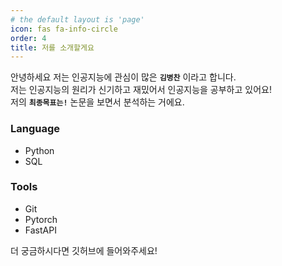 ```yaml
---
# the default layout is 'page'
icon: fas fa-info-circle
order: 4
title: 저를 소개할게요
---
```


안녕하세요 저는 인공지능에 관심이 많은 **`김병찬`** 이라고 합니다.  
저는 인공지능의 원리가 신기하고 재밌어서 인공지능을 공부하고 있어요!  
저의 **`최종목표는!`** 논문을 보면서 분석하는 거에요.  

### Language
- Python
- SQL 

### Tools
- Git
- Pytorch
- FastAPI

더 궁금하시다면 깃허브에 들어와주세요!